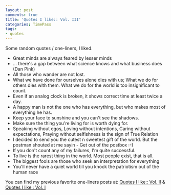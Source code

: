 ```yaml
---
layout: post
comments: true
title: 'Quotes I like:: Vol. III'
categories: TimePass
tags:
- quotes
---
```


Some random quotes / one-liners, I liked.
<ul>
	<li>Great minds are always feared by lesser minds</li>
	<li>... there's a gap between what science knows and what business does (Dan  Pink)</li>
	<li>All those who wander are not lost.</li>
	<li>What we have done for ourselves alone dies with us; What we do for others dies with them. What we do for the world is too insignificant to count.</li>
	<li>Even if an analog clock is broken, it shows correct time at least twice a day.</li>
	<li>A happy man is not the one who has everything, but who makes most of everything he has.</li>
	<li>Keep your face to sunshine and you can't see the shadows.</li>
	<li>Make sure the thing you're living for is worth dying for.</li>
	<li>Speaking without egos, Loving without intentions, Caring without  expectations, Praying without selfishness is the sign of True Relation</li>
	<li>I decided to send you the cutest n sweetest gift of the world. But the postman shouted at me sayin - Get out of the postbox :-)</li>
	<li>If you don't count any of my failures, I'm quite successful.</li>
	<li>To live is the rarest thing in the world. Most people exist, that is all.</li>
	<li>The biggest fools are those who seek an interpretation for everything</li>
	<li>You'll never have a quiet world till you knock the patriotism out of the human race</li>
</ul>
You can find my previous favorite one-liners posts at: <a title="Quotes I like :: Vol. II" href="/blog/2008/09/20/quotes-i-like-vol-ii/">Quotes I like:: Vol. II</a> &amp; <a title="Quotes I like :: Vol. I" href="/blog/2008/08/19/quotes-i-like-vol-i/">Quotes I like:: Vol. I</a>
